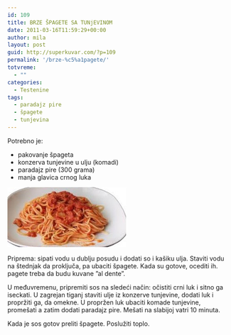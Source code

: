 ```yaml
---
id: 109
title: BRZE ŠPAGETE SA TUNjEVINOM
date: 2011-03-16T11:59:29+00:00
author: mila
layout: post
guid: http://superkuvar.com/?p=109
permalink: '/brze-%c5%a1pagete/'
totvreme:
  - ""
categories:
  - Testenine
tags:
  - paradajz pire
  - špagete
  - tunjevina
---
```

Potrebno je:

  * pakovanje špageta
  * konzerva tunjevine u ulju (komadi)
  * paradajz pire (300 grama)
  * manja glavica crnog luka

<img class="alignnone size-medium wp-image-846" title="brzespagete" src="/wp-content/uploads/2011/03/brzespagete-e1306842971637.jpg" alt="" width="267" height="135" /> 

Priprema: sipati vodu u dublju posudu i dodati so i kašiku ulja. Staviti vodu na štednjak da proključa, pa ubaciti špagete. Kada su gotove, ocediti ih.  pagete treba da budu kuvane &#8221;al dente&#8221;.

U međuvremenu, pripremiti sos na sledeći način: očistiti crni luk i sitno ga iseckati. U zagrejan tiganj staviti ulje iz konzerve tunjevine, dodati luk i propržiti ga, da omekne. U propržen luk ubaciti komade tunjevine, promešati a zatim dodati paradajz pire. Mešati na slabijoj vatri 10 minuta.

Kada je sos gotov preliti špagete. Poslužiti toplo.

&nbsp;

&nbsp;

&nbsp;